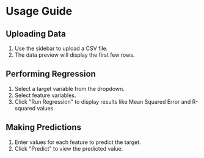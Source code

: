 # Usage Guide

## Uploading Data
1. Use the sidebar to upload a CSV file.
2. The data preview will display the first few rows.

## Performing Regression
1. Select a target variable from the dropdown.
2. Select feature variables.
3. Click "Run Regression" to display results like Mean Squared Error and R-squared values.

## Making Predictions
1. Enter values for each feature to predict the target.
2. Click "Predict" to view the predicted value.

